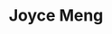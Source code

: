 ---
layout:     post
title:      "Joyce Meng"
description: "Historian"
header-img: "img/officers/joyce.jpg"
active: false
email: 
---